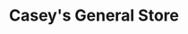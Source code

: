 ---
title: "Casey's General Store"
url: /carthage/caseys-general-store-fairlawn-avenue/
shop: convenience
---